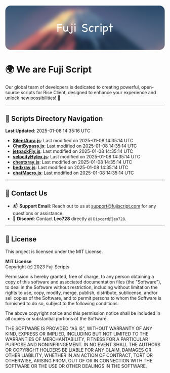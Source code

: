 ![Banner](.github/b.webp)

# 🌍 **We are Fuji Script**

Our global team of developers is dedicated to creating powerful, open-source scripts for Rise Client, designed to enhance your experience and unlock new possibilities! 🌟

---
<!-- SCRIPTS_NAVIGATION_START -->
## 📂 **Scripts Directory Navigation**

**Last Updated**: 2025-01-08 14:35:16 UTC

- **[SilentAura.js](scripts/SilentAura.js)**: Last modified on 2025-01-08 14:35:14 UTC
- **[ChatBypass.js](scripts/ChatBypass.js)**: Last modified on 2025-01-08 14:35:14 UTC
- **[jetpackFly.js](scripts/jetpackFly.js)**: Last modified on 2025-01-08 14:35:14 UTC
- **[velocityHylex.js](scripts/velocityHylex.js)**: Last modified on 2025-01-08 14:35:14 UTC
- **[chestxray.js](scripts/chestxray.js)**: Last modified on 2025-01-08 14:35:14 UTC
- **[bedxray.js](scripts/bedxray.js)**: Last modified on 2025-01-08 14:35:14 UTC
- **[chatMacro.js](scripts/chatMacro.js)**: Last modified on 2025-01-08 14:35:14 UTC

<!-- SCRIPTS_NAVIGATION_END -->

---

## 💬 **Contact Us**  
- 📬 **Support Email**: Reach out to us at [support@fujiscript.com](mailto:support@fujiscript.com) for any questions or assistance.  
- 💬 **Discord**: Contact **Leo728** directly at `Discord@leo728`.

---

## 📜 **License**

This project is licensed under the MIT License.  

**MIT License**  
Copyright (c) 2023 Fuji Scripts  

Permission is hereby granted, free of charge, to any person obtaining a copy of this software and associated documentation files (the "Software"), to deal in the Software without restriction, including without limitation the rights to use, copy, modify, merge, publish, distribute, sublicense, and/or sell copies of the Software, and to permit persons to whom the Software is furnished to do so, subject to the following conditions:  

The above copyright notice and this permission notice shall be included in all copies or substantial portions of the Software.  

THE SOFTWARE IS PROVIDED "AS IS", WITHOUT WARRANTY OF ANY KIND, EXPRESS OR IMPLIED, INCLUDING BUT NOT LIMITED TO THE WARRANTIES OF MERCHANTABILITY, FITNESS FOR A PARTICULAR PURPOSE AND NONINFRINGEMENT. IN NO EVENT SHALL THE AUTHORS OR COPYRIGHT HOLDERS BE LIABLE FOR ANY CLAIM, DAMAGES OR OTHER LIABILITY, WHETHER IN AN ACTION OF CONTRACT, TORT OR OTHERWISE, ARISING FROM, OUT OF OR IN CONNECTION WITH THE SOFTWARE OR THE USE OR OTHER DEALINGS IN THE SOFTWARE.  
